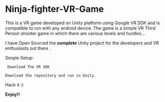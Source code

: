 # Ninja-fighter-VR-Game
This is a VR game developed on Unity platform using Google VR SDK and is compatible to run with any android device .The game is a simple VR Third Person shooter game in which there are various levels and hurdles...



I have Open Sourced the **complete** Unity project for the developers and VR enthusiasts out there .


Simple Setup:
```
 Download The VR SDK
 ```
```
Download the repository and run in Unity.
```
Hack it :)







**Enjoy!!**

